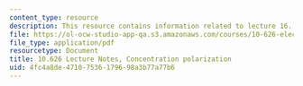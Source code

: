 ```yaml
---
content_type: resource
description: This resource contains information related to lecture 16.
file: https://ol-ocw-studio-app-qa.s3.amazonaws.com/courses/10-626-electrochemical-energy-systems-spring-2014/4fc4a8de47107536179698a3b77a77b6_MIT10_626S14_S11lec16.pdf
file_type: application/pdf
resourcetype: Document
title: 10.626 Lecture Notes, Concentration polarization
uid: 4fc4a8de-4710-7536-1796-98a3b77a77b6
---
```

